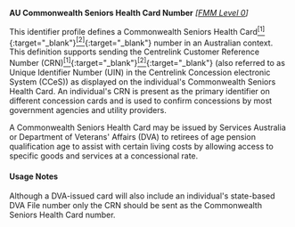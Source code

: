 **AU Commonwealth Seniors Health Card Number**  *[[FMM Level 0](guidance.html)]*

This identifier profile defines a Commonwealth Seniors Health Card[<sup>[1]</sup>](https://www.servicesaustralia.gov.au/individuals/services/centrelink/commonwealth-seniors-health-card){:target="_blank"}[<sup>[2]</sup>](https://www.dva.gov.au/health-and-treatment/veteran-healthcare-cards/commonwealth-seniors-health-card){:target="_blank"} number in an Australian context. This definition supports sending the Centrelink Customer Reference Number (CRN)[<sup>[1]</sup>](https://www.servicesaustralia.gov.au/individuals/subjects/centrelink-customer-reference-number-crn){:target="_blank"}[<sup>[2]</sup>](http://meteor.aihw.gov.au/content/index.phtml/itemId/270098){:target="_blank"} (also referred to as Unique Identifier Number (UIN) in the Centrelink Concession electronic System (CCeS)) as displayed on the individual's Commonwealth Seniors Health Card. An individual's CRN is present as the primary identifier on different concession cards and is used to confirm concessions by most government agencies and utility providers.

A Commonwealth Seniors Health Card may be issued by Services Australia or Department of Veterans' Affairs (DVA) to retirees of age pension qualification age to assist with certain living costs by allowing access to specific goods and services at a concessional rate.

#### Usage Notes
Although a DVA-issued card will also include an individual's state-based DVA File number only the CRN should be sent as the Commonwealth Seniors Health Card number.